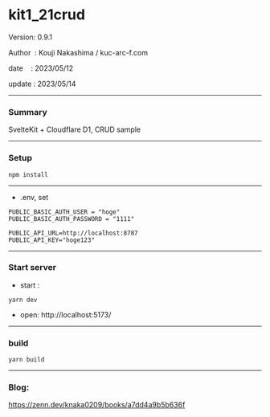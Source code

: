 ﻿# kit1_21crud

 Version: 0.9.1

 Author  : Kouji Nakashima / kuc-arc-f.com

 date    : 2023/05/12

 update  : 2023/05/14
 
***
### Summary

SvelteKit + Cloudflare D1, CRUD sample

***
### Setup

```
npm install
```
***
* .env, set

```
PUBLIC_BASIC_AUTH_USER = "hoge"
PUBLIC_BASIC_AUTH_PASSWORD = "1111"

PUBLIC_API_URL=http://localhost:8787
PUBLIC_API_KEY="hoge123"
```

***
### Start server
* start :

```
yarn dev
```

* open: http://localhost:5173/

***
### build

```
yarn build
```

***
### Blog:

https://zenn.dev/knaka0209/books/a7dd4a9b5b636f
